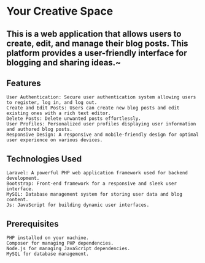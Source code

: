 
# Your Creative Space

## This is a web application that allows users to create, edit, and manage their blog posts. This platform provides a user-friendly interface for blogging and sharing ideas.~

## Features

    User Authentication: Secure user authentication system allowing users to register, log in, and log out.
    Create and Edit Posts: Users can create new blog posts and edit existing ones with a rich text editor.
    Delete Posts: Delete unwanted posts effortlessly.
    User Profiles: Personalized user profiles displaying user information and authored blog posts.
    Responsive Design: A responsive and mobile-friendly design for optimal user experience on various devices.

## Technologies Used

    Laravel: A powerful PHP web application framework used for backend development.
    Bootstrap: Front-end framework for a responsive and sleek user interface.
    MySQL: Database management system for storing user data and blog content.
    Js: JavaScript for building dynamic user interfaces.

## Prerequisites

    PHP installed on your machine.
    Composer for managing PHP dependencies.
    Node.js for managing JavaScript dependencies.
    MySQL for database management.
